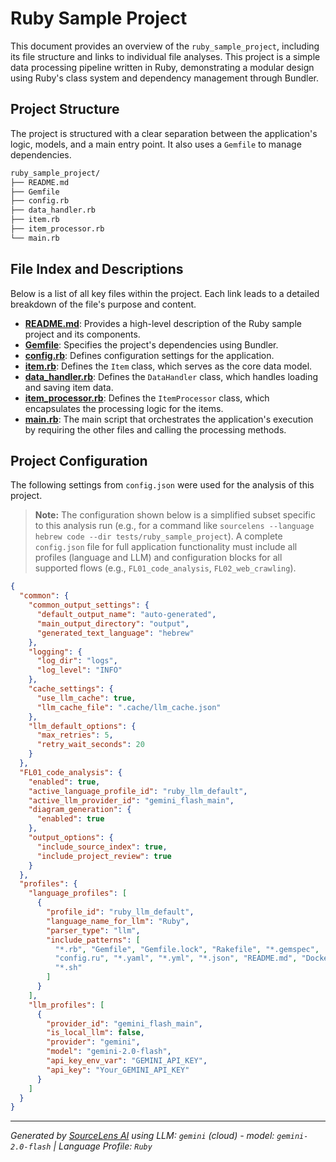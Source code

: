 # Ruby Sample Project

This document provides an overview of the `ruby_sample_project`, including its file structure and links to individual file analyses. This project is a simple data processing pipeline written in Ruby, demonstrating a modular design using Ruby's class system and dependency management through Bundler.

## Project Structure

The project is structured with a clear separation between the application's logic, models, and a main entry point. It also uses a `Gemfile` to manage dependencies.

```bash
ruby_sample_project/
├── README.md
├── Gemfile
├── config.rb
├── data_handler.rb
├── item.rb
├── item_processor.rb
└── main.rb
```

## File Index and Descriptions

Below is a list of all key files within the project. Each link leads to a detailed breakdown of the file's purpose and content.

*   **[README.md](./README.md)**: Provides a high-level description of the Ruby sample project and its components.
*   **[Gemfile](./Gemfile)**: Specifies the project's dependencies using Bundler.
*   **[config.rb](./config.rb)**: Defines configuration settings for the application.
*   **[item.rb](./item.rb)**: Defines the `Item` class, which serves as the core data model.
*   **[data_handler.rb](./data_handler.rb)**: Defines the `DataHandler` class, which handles loading and saving item data.
*   **[item_processor.rb](./item_processor.rb)**: Defines the `ItemProcessor` class, which encapsulates the processing logic for the items.
*   **[main.rb](./main.rb)**: The main script that orchestrates the application's execution by requiring the other files and calling the processing methods.

## Project Configuration

The following settings from `config.json` were used for the analysis of this project.

> **Note:** The configuration shown below is a simplified subset specific to this analysis run (e.g., for a command like `sourcelens --language hebrew code --dir tests/ruby_sample_project`). A complete `config.json` file for full application functionality must include all profiles (language and LLM) and configuration blocks for all supported flows (e.g., `FL01_code_analysis`, `FL02_web_crawling`).

```json
{
  "common": {
    "common_output_settings": {
      "default_output_name": "auto-generated",
      "main_output_directory": "output",
      "generated_text_language": "hebrew"
    },
    "logging": {
      "log_dir": "logs",
      "log_level": "INFO"
    },
    "cache_settings": {
      "use_llm_cache": true,
      "llm_cache_file": ".cache/llm_cache.json"
    },
    "llm_default_options": {
      "max_retries": 5,
      "retry_wait_seconds": 20
    }
  },
  "FL01_code_analysis": {
    "enabled": true,
    "active_language_profile_id": "ruby_llm_default",
    "active_llm_provider_id": "gemini_flash_main",
    "diagram_generation": {
      "enabled": true
    },
    "output_options": {
      "include_source_index": true,
      "include_project_review": true
    }
  },
  "profiles": {
    "language_profiles": [
      {
        "profile_id": "ruby_llm_default",
        "language_name_for_llm": "Ruby",
        "parser_type": "llm",
        "include_patterns": [
          "*.rb", "Gemfile", "Gemfile.lock", "Rakefile", "*.gemspec",
          "config.ru", "*.yaml", "*.yml", "*.json", "README.md", "Dockerfile",
          "*.sh"
        ]
      }
    ],
    "llm_profiles": [
      {
        "provider_id": "gemini_flash_main",
        "is_local_llm": false,
        "provider": "gemini",
        "model": "gemini-2.0-flash",
        "api_key_env_var": "GEMINI_API_KEY",
        "api_key": "Your_GEMINI_API_KEY"
      }
    ]
  }
}
```
---

*Generated by [SourceLens AI](https://github.com/openXFlow/sourceLensAI) using LLM: `gemini` (cloud) - model: `gemini-2.0-flash` | Language Profile: `Ruby`*
